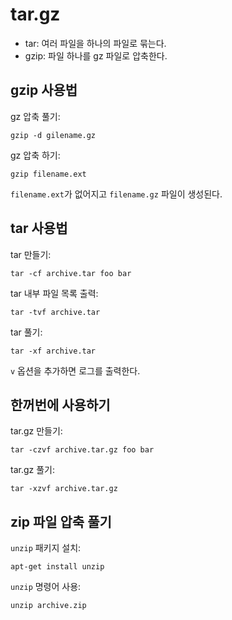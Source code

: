 # tar.gz

- tar: 여러 파일을 하나의 파일로 묶는다.
- gzip: 파일 하나를 gz 파일로 압축한다.

## gzip 사용법

gz 압축 풀기:

    gzip -d gilename.gz

gz 압축 하기:

    gzip filename.ext

`filename.ext`가 없어지고 `filename.gz` 파일이 생성된다.

## tar 사용법

tar 만들기:

    tar -cf archive.tar foo bar

tar 내부 파일 목록 출력:

    tar -tvf archive.tar

tar 풀기:

    tar -xf archive.tar

`v` 옵션을 추가하면 로그를 출력한다.

## 한꺼번에 사용하기

tar.gz 만들기:

    tar -czvf archive.tar.gz foo bar

tar.gz 풀기:

    tar -xzvf archive.tar.gz

## zip 파일 압축 풀기

`unzip` 패키지 설치:

    apt-get install unzip

`unzip` 명령어 사용:

    unzip archive.zip